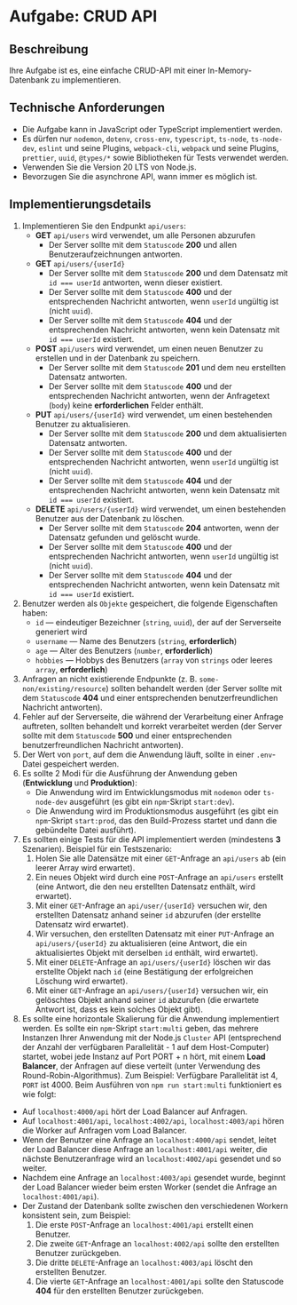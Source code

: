 # Aufgabe: CRUD API

## Beschreibung

Ihre Aufgabe ist es, eine einfache CRUD-API mit einer In-Memory-Datenbank zu implementieren.

## Technische Anforderungen

- Die Aufgabe kann in JavaScript oder TypeScript implementiert werden.
- Es dürfen nur `nodemon`, `dotenv`, `cross-env`, `typescript`, `ts-node`, `ts-node-dev`, `eslint` und seine Plugins, `webpack-cli`, `webpack` und seine Plugins, `prettier`, `uuid`, `@types/*` sowie Bibliotheken für Tests verwendet werden.
- Verwenden Sie die Version 20 LTS von Node.js.
- Bevorzugen Sie die asynchrone API, wann immer es möglich ist.

## Implementierungsdetails

1. Implementieren Sie den Endpunkt `api/users`:
    - **GET** `api/users` wird verwendet, um alle Personen abzurufen
        - Der Server sollte mit dem `Statuscode` **200** und allen Benutzeraufzeichnungen antworten.
    - **GET** `api/users/{userId}`
        - Der Server sollte mit dem `Statuscode` **200** und dem Datensatz mit `id === userId` antworten, wenn dieser existiert.
        - Der Server sollte mit dem `Statuscode` **400** und der entsprechenden Nachricht antworten, wenn `userId` ungültig ist (nicht `uuid`).
        - Der Server sollte mit dem `Statuscode` **404** und der entsprechenden Nachricht antworten, wenn kein Datensatz mit `id === userId` existiert.
    - **POST** `api/users` wird verwendet, um einen neuen Benutzer zu erstellen und in der Datenbank zu speichern.
        - Der Server sollte mit dem `Statuscode` **201** und dem neu erstellten Datensatz antworten.
        - Der Server sollte mit dem `Statuscode` **400** und der entsprechenden Nachricht antworten, wenn der Anfragetext (`body`) keine **erforderlichen** Felder enthält.
    - **PUT** `api/users/{userId}` wird verwendet, um einen bestehenden Benutzer zu aktualisieren.
        - Der Server sollte mit dem `Statuscode` **200** und dem aktualisierten Datensatz antworten.
        - Der Server sollte mit dem `Statuscode` **400** und der entsprechenden Nachricht antworten, wenn `userId` ungültig ist (nicht `uuid`).
        - Der Server sollte mit dem `Statuscode` **404** und der entsprechenden Nachricht antworten, wenn kein Datensatz mit `id === userId` existiert.
    - **DELETE** `api/users/{userId}` wird verwendet, um einen bestehenden Benutzer aus der Datenbank zu löschen.
        - Der Server sollte mit dem `Statuscode` **204** antworten, wenn der Datensatz gefunden und gelöscht wurde.
        - Der Server sollte mit dem `Statuscode` **400** und der entsprechenden Nachricht antworten, wenn `userId` ungültig ist (nicht `uuid`).
        - Der Server sollte mit dem `Statuscode` **404** und der entsprechenden Nachricht antworten, wenn kein Datensatz mit `id === userId` existiert.
2. Benutzer werden als `Objekte` gespeichert, die folgende Eigenschaften haben:
    - `id` — eindeutiger Bezeichner (`string`, `uuid`), der auf der Serverseite generiert wird
    - `username` — Name des Benutzers (`string`, **erforderlich**)
    - `age` — Alter des Benutzers (`number`, **erforderlich**)
    - `hobbies` — Hobbys des Benutzers (`array` von `strings` oder leeres `array`, **erforderlich**)
3. Anfragen an nicht existierende Endpunkte (z. B. `some-non/existing/resource`) sollten behandelt werden (der Server sollte mit dem `Statuscode` **404** und einer entsprechenden benutzerfreundlichen Nachricht antworten).
4. Fehler auf der Serverseite, die während der Verarbeitung einer Anfrage auftreten, sollten behandelt und korrekt verarbeitet werden (der Server sollte mit dem `Statuscode` **500** und einer entsprechenden benutzerfreundlichen Nachricht antworten).
5. Der Wert von `port`, auf dem die Anwendung läuft, sollte in einer `.env`-Datei gespeichert werden.
6. Es sollte 2 Modi für die Ausführung der Anwendung geben (**Entwicklung** und **Produktion**):
    - Die Anwendung wird im Entwicklungsmodus mit `nodemon` oder `ts-node-dev` ausgeführt (es gibt ein `npm`-Skript `start:dev`).
    - Die Anwendung wird im Produktionsmodus ausgeführt (es gibt ein `npm`-Skript `start:prod`, das den Build-Prozess startet und dann die gebündelte Datei ausführt).
7. Es sollten einige Tests für die API implementiert werden (mindestens **3** Szenarien). Beispiel für ein Testszenario:
    1. Holen Sie alle Datensätze mit einer `GET`-Anfrage an `api/users` ab (ein leerer Array wird erwartet).
    2. Ein neues Objekt wird durch eine `POST`-Anfrage an `api/users` erstellt (eine Antwort, die den neu erstellten Datensatz enthält, wird erwartet).
    3. Mit einer `GET`-Anfrage an `api/user/{userId}` versuchen wir, den erstellten Datensatz anhand seiner `id` abzurufen (der erstellte Datensatz wird erwartet).
    4. Wir versuchen, den erstellten Datensatz mit einer `PUT`-Anfrage an `api/users/{userId}` zu aktualisieren (eine Antwort, die ein aktualisiertes Objekt mit derselben `id` enthält, wird erwartet).
    5. Mit einer `DELETE`-Anfrage an `api/users/{userId}` löschen wir das erstellte Objekt nach `id` (eine Bestätigung der erfolgreichen Löschung wird erwartet).
    6. Mit einer `GET`-Anfrage an `api/users/{userId}` versuchen wir, ein gelöschtes Objekt anhand seiner `id` abzurufen (die erwartete Antwort ist, dass es kein solches Objekt gibt).
8. Es sollte eine horizontale Skalierung für die Anwendung implementiert werden. Es sollte ein `npm`-Skript `start:multi` geben, das mehrere Instanzen Ihrer Anwendung mit der Node.js `Cluster` API (entsprechend der Anzahl der verfügbaren Parallelität - 1 auf dem Host-Computer) startet, wobei jede Instanz auf Port PORT + n hört, mit einem **Load Balancer**, der Anfragen auf diese verteilt (unter Verwendung des Round-Robin-Algorithmus). Zum Beispiel: Verfügbare Parallelität ist 4, `PORT` ist 4000. Beim Ausführen von `npm run start:multi` funktioniert es wie folgt:
- Auf `localhost:4000/api` hört der Load Balancer auf Anfragen.
- Auf `localhost:4001/api`, `localhost:4002/api`, `localhost:4003/api` hören die Worker auf Anfragen vom Load Balancer.
- Wenn der Benutzer eine Anfrage an `localhost:4000/api` sendet, leitet der Load Balancer diese Anfrage an `localhost:4001/api` weiter, die nächste Benutzeranfrage wird an `localhost:4002/api` gesendet und so weiter.
- Nachdem eine Anfrage an `localhost:4003/api` gesendet wurde, beginnt der Load Balancer wieder beim ersten Worker (sendet die Anfrage an `localhost:4001/api`).
- Der Zustand der Datenbank sollte zwischen den verschiedenen Workern konsistent sein, zum Beispiel:
    1. Die erste `POST`-Anfrage an `localhost:4001/api` erstellt einen Benutzer.
    2. Die zweite `GET`-Anfrage an `localhost:4002/api` sollte den erstellten Benutzer zurückgeben.
    3. Die dritte `DELETE`-Anfrage an `localhost:4003/api` löscht den erstellten Benutzer.
    4. Die vierte `GET`-Anfrage an `localhost:4001/api` sollte den Statuscode **404** für den erstellten Benutzer zurückgeben.